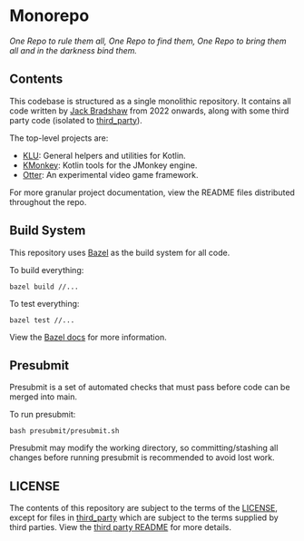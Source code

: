 # Monorepo

*One Repo to rule them all, One Repo to find them, One Repo to bring them all and in the darkness
bind them.*

## Contents

This codebase is structured as a single monolithic repository. It contains all code written by
[Jack Bradshaw](https://jackbradshaw.io) from 2022 onwards, along with some third party code
(isolated to [third_party](third_party)).

The top-level projects are:

- [KLU](https://github.com/jack-bradshaw/monorepo/tree/main/java/io/jackbradshaw/klu): General
  helpers and utilities for Kotlin.
- [KMonkey](https://github.com/jack-bradshaw/monorepo/tree/main/java/io/jackbradshaw/kmonkey):
  Kotlin tools for the JMonkey engine.
- [Otter](https://github.com/jack-bradshaw/monorepo/tree/main/java/io/jackbradshaw/otter): An
  experimental video game framework.

For more granular project documentation, view the README files distributed throughout the repo.

## Build System

This repository uses [Bazel](https://bazel.build) as the build system for all code.

To build everything:

```
bazel build //...
```

To test everything:

```
bazel test //...
```

View the [Bazel docs](https://bazel.build) for more information.

## Presubmit

Presubmit is a set of automated checks that must pass before code can be merged into main.

To run presubmit:

```
bash presubmit/presubmit.sh
```

Presubmit may modify the working directory, so committing/stashing all changes before running
presubmit is recommended to avoid lost work.

## LICENSE

The contents of this repository are subject to the terms of the [LICENSE](LICENSE), except for
files in [third_party](third_party) which are subject to the terms supplied by third parties.
View the [third party README](/third_party/README.md) for more details.
